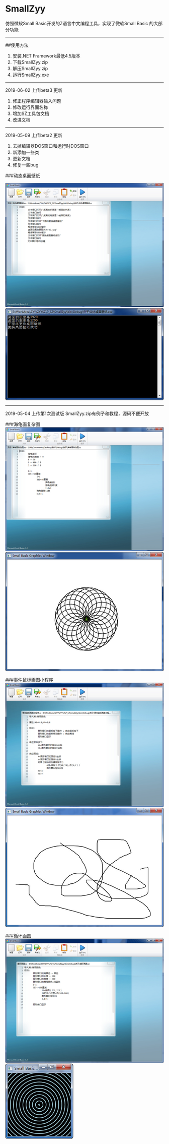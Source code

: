 # SmallZyy
仿照微软Small Basic开发的Z语言中文编程工具，实现了微软Small Basic 的大部分功能


-------------------
##使用方法

1.  安装.NET Framework最低4.5版本
2.  下载SmallZyy.zip
3.  解压SmallZyy.zip
4.  运行SmallZyy.exe

-------------------
2019-06-02 上传beta3
更新
1.  修正程序编辑器输入问题
2.  修改运行界面名称
3.  增加SZ工具包文档
4.  改进文档

-------------------
2019-05-09 上传beta2
更新
1.  去掉编辑器DOS窗口和运行时DOS窗口
2.  新添加一些类
3.  更新文档
4.  修复一些bug

###动态桌面壁纸

![](https://github.com/TKT2016/SmallZyy/blob/master/beta2/lizi_img/dtzmbz_code.jpg)
![](https://github.com/TKT2016/SmallZyy/blob/master/beta2/lizi_img/dtzmbz_run.jpg)

-------------------
2019-05-04 上传第1次测试版
SmallZyy.zip有例子和教程，源码不便开放

###海龟画复杂图
![](https://github.com/TKT2016/SmallZyy/blob/master/beta1/lizi_img/lz1s.jpg)
![](https://github.com/TKT2016/SmallZyy/blob/master/beta1/lizi_img/lz1r.jpg)

###事件鼠标画图小程序
![](https://github.com/TKT2016/SmallZyy/blob/master/beta1/lizi_img/lz2s.jpg)
![](https://github.com/TKT2016/SmallZyy/blob/master/beta1/lizi_img/lz2r.jpg)

###循环画圆
![](https://github.com/TKT2016/SmallZyy/blob/master/beta1/lizi_img/lz3s.jpg)
![](https://github.com/TKT2016/SmallZyy/blob/master/beta1/lizi_img/lz3r.jpg)
